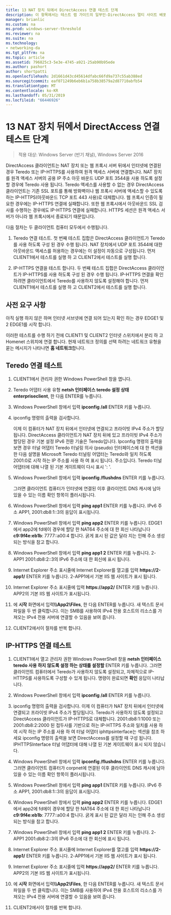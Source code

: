 ```yaml
---
title: 13 NAT 장치 뒤에서 DirectAccess 연결 테스트 단계
description: 이 항목에서는 테스트 랩 가이드의 일부인-DirectAccess 멀티 사이트 배포에 대 한 Windows Server 2016를 보여 줍니다.
manager: brianlic
ms.custom: na
ms.prod: windows-server-threshold
ms.reviewer: na
ms.suite: na
ms.technology:
- networking-da
ms.tgt_pltfrm: na
ms.topic: article
ms.assetid: 796825c3-5e3e-4745-a921-25ab90b95ede
ms.author: pashort
author: shortpatti
ms.openlocfilehash: 2d1661d43cd45614dfabc66fd9a737c55ab388ed
ms.sourcegitcommit: eaf071249b6eb6b1a758b38579a2d87710abfb54
ms.translationtype: MT
ms.contentlocale: ko-KR
ms.lasthandoff: 05/31/2019
ms.locfileid: "66446926"
---
```

# <a name="step-13-test-directaccess-connectivity-from-behind-a-nat-device"></a>13 NAT 장치 뒤에서 DirectAccess 연결 테스트 단계

>적용 대상: Windows Server (반기 채널), Windows Server 2016

DirectAccess 클라이언트는 NAT 장치 또는 웹 프록시 서버 뒤에서 인터넷에 연결된 경우 Teredo 또는 IP-HTTPS를 사용하여 원격 액세스 서버에 연결합니다. NAT 장치를 원격 액세스 서버의 공용 IP 주소 아웃 바운드 UDP 포트 3544을 사용 하도록 설정할 경우에 Teredo 사용 됩니다. Teredo 액세스를 사용할 수 없는 경우 DirectAccess 클라이언트는 기존 SSL 포트를 통해 방화벽이나 웹 프록시 서버에 액세스할 수 있도록 하는 IP-HTTPS(아웃바운드 TCP 포트 443 사용)로 대체합니다. 웹 프록시 인증이 필요한 경우에는 IP-HTTPS 연결에 실패합니다. 또한 웹 프록시에서 아웃바운드 SSL 검사를 수행하는 경우에도 IP-HTTPS 연결에 실패합니다. HTTPS 세션은 원격 액세스 서버가 아니라 웹 프록시에서 종료되기 때문입니다.  
  
다음 절차는 두 클라이언트 컴퓨터 모두에서 수행됩니다.  
  
1. Teredo 연결 테스트. 첫 번째 테스트 집합은 DirectAccess 클라이언트가 Teredo를 사용 하도록 구성 된 경우 수행 됩니다. NAT 장치에서 UDP 포트 3544에 대한 아웃바운드 액세스를 허용하는 경우에는 이 설정이 자동으로 구성됩니다. 먼저 CLIENT1에서 테스트를 실행 하 고 CLIENT2에서 테스트를 실행 합니다.  
  
2. IP-HTTPS 연결을 테스트 합니다. 두 번째 테스트 집합은 DirectAccess 클라이언트가 IP-HTTPS를 사용 하도록 구성 된 경우 수행 됩니다. IP-HTTPS 연결을 확인하려면 클라이언트에서 Teredo를 사용하지 않도록 설정해야 합니다. 먼저 CLIENT1에서 테스트를 실행 하 고 CLIENT2에서 테스트를 실행 합니다.  
  
## <a name="prerequisites"></a>사전 요구 사항  
아직 실행 하지 않은 하며 인터넷 서브넷에 연결 되어 있는지 확인 하는 경우 EDGE1 및 2 EDGE1를 시작 합니다.  
  
이러한 테스트를 수행 하기 전에 CLIENT1 및 CLIENT2 인터넷 스위치에서 분리 하 고 Homenet 스위치에 연결 합니다. 현재 네트워크 정의를 선택 하려는 네트워크 유형을 묻는 메시지가 나타나면 **홈 네트워크**합니다.  
  
## <a name="TeredoCLIENT1"></a>Teredo 연결 테스트  
  
1. CLIENT1에서 관리자 권한 Windows PowerShell 창을 엽니다.  
  
2. Teredo 어댑터 사용 유형 **netsh 인터페이스 teredo 설정 상태 enterpriseclient**, 한 다음 ENTER를 누릅니다.  
  
3. Windows PowerShell 창에서 입력 **ipconfig /all** ENTER 키를 누릅니다.  
  
4. ipconfig 명령의 출력을 검사합니다.  
  
   이제 이 컴퓨터가 NAT 장치 뒤에서 인터넷에 연결되고 프라이빗 IPv4 주소가 할당됩니다. DirectAccess 클라이언트가 NAT 장치 뒤에 있고 프라이빗 IPv4 주소가 할당된 경우 기본 설정 IPv6 전환 기술은 Teredo입니다. Ipconfig 명령의 출력을 보면 경우 터널 어댑터 Teredo 터널링 의사 (pseudo) 인터페이스에 대 한 섹션을 한 다음 설명을 Microsoft Teredo 터널링 어댑터는 Teredo와 일치 하도록 2001:0로 시작 하는 IP 주소를 사용 하 여 표시 됩니다. 주소입니다. Teredo 터널 어댑터에 대해 나열 된 기본 게이트웨이 다시 표시 ': '.  
  
5. Windows PowerShell 창에서 입력 **ipconfig /flushdns** ENTER 키를 누릅니다.  
  
   그러면 클라이언트 컴퓨터가 인터넷에 연결된 이후 클라이언트 DNS 캐시에 남아 있을 수 있는 이름 확인 항목이 플러시됩니다.  
  
6. Windows PowerShell 창에서 입력 **ping app1** ENTER 키를 누릅니다. IPv6 주소 APP1, 2001:db8:1::3의 응답이 표시됩니다.  
  
7. Windows PowerShell 창에서 입력 **ping app2** ENTER 키를 누릅니다. EDGE1에서 app2에 fd에이 경우에 할당 한 NAT64 주소에 대 한 회신 나타납니다**c9:9f4e:eb1b**: 7777::a00:4 합니다. 굵게 표시 된 값은 달라 지는 인해 주소 생성 되는 방식을 참고 합니다.  
  
8. Windows PowerShell 창에서 입력 **ping app1 2** ENTER 키를 누릅니다. 2-APP1 2001:db8:2::3의 IPv6 주소에 대 한 회신에 표시 됩니다.  
  
9. Internet Explorer 주소 표시줄에 Internet Explorer를 열고를 입력 **https://2-app1/** ENTER 키를 누릅니다. 2-APP1에서 기본 IIS 웹 사이트가 표시 됩니다.  
  
10. Internet Explorer 주소 표시줄에 입력 **https://app2/** ENTER 키를 누릅니다. APP2의 기본 IIS 웹 사이트가 표시됩니다.  
  
11. 에 **시작** 화면에서 입력<strong>\\\App2\Files</strong>, 한 다음 ENTER를 누릅니다. 새 텍스트 문서 파일을 두 번 클릭합니다. 이는 SMB를 사용하여 IPv4 전용 호스트의 리소스를 가져오는 IPv4 전용 서버에 연결할 수 있음을 보여 줍니다.  
  
12. CLIENT2에서이 절차를 반복 합니다.  
  
## <a name="IPHTTPS_CLIENT1"></a>IP-HTTPS 연결 테스트  
  
1. CLIENT1에서 열고 관리자 권한 Windows PowerShell 창을 **netsh 인터페이스 teredo 사용 하지 않도록 설정 하는 상태를 설정할** ENTER 키를 누릅니다. 그러면 클라이언트 컴퓨터에서 Teredo가 사용하지 않도록 설정되고, 자체적으로 IP-HTTPS를 사용하도록 구성할 수 있게 됩니다. 명령이 완료되면 **확인** 응답이 나타납니다.  
  
2. Windows PowerShell 창에서 입력 **ipconfig /all** ENTER 키를 누릅니다.  
  
3. ipconfig 명령의 출력을 검사합니다. 이제 이 컴퓨터가 NAT 장치 뒤에서 인터넷에 연결되고 프라이빗 IPv4 주소가 할당됩니다. Teredo가 사용하지 않도록 설정되고 DirectAccess 클라이언트가 IP-HTTPS로 대체합니다. 2001:db8:1:1000 또는 2001:db8:2:2000 된 접두사를 기반으로 하는 IP-HTTPS 주소와 일치를 사용 하 여 시작 하는 IP 주소를 사용 하 여 터널 어댑터 iphttpsinterface는 섹션을 참조 하세요 ipconfig 명령의 출력을 보면 DirectAccess를 설정할 때 구성 됩니다. IPHTTPSInterface 터널 어댑터에 대해 나열 된 기본 게이트웨이 표시 되지 않습니다.  
  
4. Windows PowerShell 창에서 입력 **ipconfig /flushdns** ENTER 키를 누릅니다. 그러면 클라이언트 컴퓨터가 corpnet에 연결된 이후 클라이언트 DNS 캐시에 남아 있을 수 있는 이름 확인 항목이 플러시됩니다.  
  
5. Windows PowerShell 창에서 입력 **ping app1** ENTER 키를 누릅니다. IPv6 주소 APP1, 2001:db8:1::3의 응답이 표시됩니다.  
  
6. Windows PowerShell 창에서 입력 **ping app2** ENTER 키를 누릅니다. EDGE1에서 app2에 fd에이 경우에 할당 한 NAT64 주소에 대 한 회신 나타납니다**c9:9f4e:eb1b**: 7777::a00:4 합니다. 굵게 표시 된 값은 달라 지는 인해 주소 생성 되는 방식을 참고 합니다.  
  
7. Windows PowerShell 창에서 입력 **ping app1 2** ENTER 키를 누릅니다. 2-APP1 2001:db8:2::3의 IPv6 주소에 대 한 회신에 표시 됩니다.  
  
8. Internet Explorer 주소 표시줄에 Internet Explorer를 열고를 입력 **https://2-app1/** ENTER 키를 누릅니다. 2-APP1에서 기본 IIS 웹 사이트가 표시 됩니다.  
  
9. Internet Explorer 주소 표시줄에 입력 **https://app2/** ENTER 키를 누릅니다. APP2의 기본 IIS 웹 사이트가 표시됩니다.  
  
10. 에 **시작** 화면에서 입력<strong>\\\App2\Files</strong>, 한 다음 ENTER를 누릅니다. 새 텍스트 문서 파일을 두 번 클릭합니다. 이는 SMB를 사용하여 IPv4 전용 호스트의 리소스를 가져오는 IPv4 전용 서버에 연결할 수 있음을 보여 줍니다.  
  
11. CLIENT2에서이 절차를 반복 합니다.  
  


